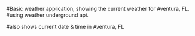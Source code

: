 #Basic weather application, showing the current weather for Aventura, FL. 
#using weather underground api.

#also shows current date & time in Aventura, FL
